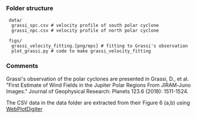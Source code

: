 ### Folder structure

~~~
 data/
  grassi_spc.csv # velocity profile of south polar cyclone
  grassi_npc.csv # velocity profile of north polar cyclone

 figs/
  grassi_velocity_fitting.[png/eps] # fitting to Grassi's observation
  plot_grassi.py # code to make grassi_velocity_fitting
~~~

### Comments
Grassi's observation of the polar cyclones are presented in
Grassi, D., et al. "First Estimate of Wind Fields in the Jupiter Polar Regions From JIRAM‐Juno Images."
Journal of Geophysical Research: Planets 123.6 (2018): 1511-1524.

The CSV data in the data folder are extracted from their Figure 6 (a,b) using
[WebPlotDigiter](https://automeris.io/WebPlotDigitizer/)
